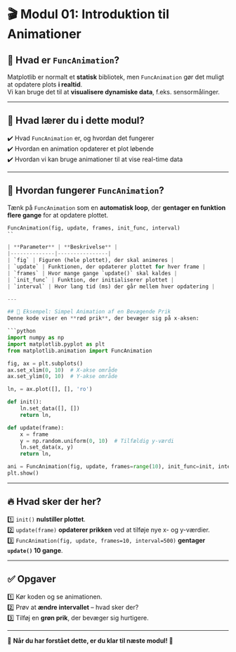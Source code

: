 # 🎬 Modul 01: Introduktion til Animationer

## 📌 Hvad er `FuncAnimation`?
Matplotlib er normalt et **statisk** bibliotek, men `FuncAnimation` gør det muligt at opdatere plots **i realtid**.  
Vi kan bruge det til at **visualisere dynamiske data**, f.eks. sensormålinger.

---

## 🎯 Hvad lærer du i dette modul?
✔️ Hvad `FuncAnimation` er, og hvordan det fungerer  
✔️ Hvordan en animation opdaterer et plot løbende  
✔️ Hvordan vi kan bruge animationer til at vise real-time data  

---

## 📌 Hvordan fungerer `FuncAnimation`?
Tænk på `FuncAnimation` som en **automatisk loop**, der **gentager en funktion flere gange** for at opdatere plottet.
```python
FuncAnimation(fig, update, frames, init_func, interval)
``

| **Parameter** | **Beskrivelse** |
|--------------|----------------|
| `fig` | Figuren (hele plottet), der skal animeres |
| `update` | Funktionen, der opdaterer plottet for hver frame |
| `frames` | Hvor mange gange `update()` skal kaldes |
| `init_func` | Funktion, der initialiserer plottet |
| `interval` | Hvor lang tid (ms) der går mellem hver opdatering |

---

## 🔹 Eksempel: Simpel Animation af en Bevægende Prik
Denne kode viser en **rød prik**, der bevæger sig på x-aksen:

```python
import numpy as np
import matplotlib.pyplot as plt
from matplotlib.animation import FuncAnimation

fig, ax = plt.subplots()
ax.set_xlim(0, 10)  # X-akse område
ax.set_ylim(0, 10)  # Y-akse område

ln, = ax.plot([], [], 'ro')

def init():
    ln.set_data([], [])
    return ln,

def update(frame):
    x = frame
    y = np.random.uniform(0, 10)  # Tilfældig y-værdi
    ln.set_data(x, y)
    return ln,

ani = FuncAnimation(fig, update, frames=range(10), init_func=init, interval=500, blit=True)
plt.show()
```

---

## 🔥 Hvad sker der her?
1️⃣ `init()` **nulstiller plottet**.  
2️⃣ `update(frame)` **opdaterer prikken** ved at tilføje nye x- og y-værdier.  
3️⃣ `FuncAnimation(fig, update, frames=10, interval=500)` **gentager `update()` 10 gange**.

---

## ✅ Opgaver
1️⃣ Kør koden og se animationen.  
2️⃣ Prøv at **ændre intervallet** – hvad sker der?  
3️⃣ Tilføj en **grøn prik**, der bevæger sig hurtigere.

---

🔹 **Når du har forstået dette, er du klar til næste modul! 🚀**
